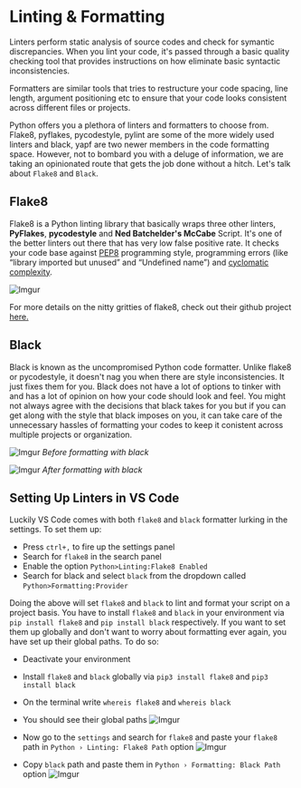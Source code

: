 # Linting & Formatting
Linters perform static analysis of source codes and check for symantic discrepancies. When you lint your code, it's passed through a basic quality checking tool that provides instructions on how eliminate basic syntactic inconsistencies.

Formatters are similar tools that tries to restructure your code spacing, line length, argument positioning etc to ensure that your code looks consistent across different files or projects.

Python offers you a plethora of linters and formatters to choose from. Flake8, pyflakes, pycodestyle, pylint are some of the more widely used linters and black, yapf are two newer members in the code formatting space.
However, not to bombard you with a deluge of information, we are taking an opinionated route that gets the job done without a hitch. Let's talk about `Flake8` and `Black`.


## Flake8
Flake8 is a Python linting library that basically wraps three other linters, **PyFlakes**, **pycodestyle** and **Ned Batchelder's McCabe** Script. It's one of the better linters out there that has very low false positive rate.
It checks your code base against [PEP8](https://www.python.org/dev/peps/pep-0008/) programming style, programming errors (like “library imported but unused” and “Undefined name”) and [cyclomatic complexity](https://en.wikipedia.org/wiki/Cyclomatic_complexity).

![Imgur](https://imgur.com/wmhZevQ.png)

For more details on the nitty gritties of flake8, check out their github project [here.](https://github.com/PyCQA/flake8)


## Black
Black is known as the uncompromised Python code formatter. Unlike flake8 or pycodestyle, it doesn't nag you when there are style inconsistencies. It just fixes them for you. Black does not have a lot of options to tinker with and has a lot of opinion on how your code should look and feel. You might not always agree with the decisions that black takes for you but if you can get along with the style that black imposes on you, it can take care of the unnecessary hassles of formatting your codes to keep it conistent across multiple projects or organization.


![Imgur](https://imgur.com/b272FI5.png)
*Before formatting with black*


![Imgur](https://imgur.com/MqoKcqQ.png)
*After formatting with black*

## Setting Up Linters in VS Code
Luckily VS Code comes with both `flake8` and `black` formatter lurking in the settings. To set them up:

* Press `ctrl+,` to fire up the settings panel
* Search for `flake8` in the search panel
* Enable the option `Python>Linting:Flake8 Enabled`
* Search for black and select `black` from the dropdown called `Python>Formatting:Provider`

Doing the above will set `flake8` and `black` to lint and format your script on a project basis. You have to install `flake8` and `black` in your environment via `pip install flake8` and `pip install black` respectively. If you want to set them up globally and don't want to worry about formatting ever again, you have set up their global paths. To do so:

* Deactivate your environment
* Install `flake8` and `black` globally via `pip3 install flake8` and `pip3 install black`
* On the terminal write `whereis flake8` and `whereis black`
* You should see their global paths
    ![Imgur](https://i.imgur.com/ubzM0ou.png)

* Now go to the `settings` and search for `flake8` and paste your `flake8` path in `Python › Linting: Flake8 Path` option
    ![Imgur](https://i.imgur.com/YGceReL.png)
* Copy `black` path and paste them in `Python › Formatting: Black Path` option
    ![Imgur](https://i.imgur.com/Q8tX7Ro.png)
